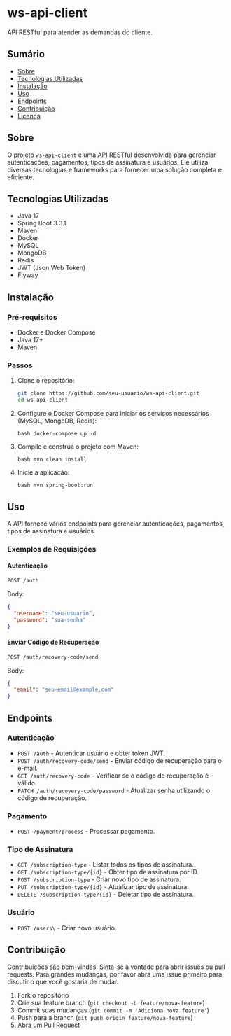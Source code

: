# ws-api-client

API RESTful para atender as demandas do cliente.

## Sumário

- [Sobre](#sobre)
- [Tecnologias Utilizadas](#tecnologias-utilizadas)
- [Instalação](#instalação)
- [Uso](#uso)
- [Endpoints](#endpoints)
- [Contribuição](#contribuição)
- [Licença](#licença)

## Sobre

O projeto `ws-api-client` é uma API RESTful desenvolvida para gerenciar autenticações, pagamentos, tipos de assinatura e usuários. Ele utiliza diversas tecnologias e frameworks para fornecer uma solução completa e eficiente.

## Tecnologias Utilizadas

- Java 17
- Spring Boot 3.3.1
- Maven
- Docker
- MySQL
- MongoDB
- Redis
- JWT (Json Web Token)
- Flyway

## Instalação

### Pré-requisitos

- Docker e Docker Compose
- Java 17+
- Maven

### Passos

1. Clone o repositório:
   
    ```bash
    git clone https://github.com/seu-usuario/ws-api-client.git
    cd ws-api-client
    ```
3. Configure o Docker Compose para iniciar os serviços necessários (MySQL, MongoDB, Redis):
   
    ```
   bash docker-compose up -d
    ```
4. Compile e construa o projeto com Maven:
   
    ```
    bash mvn clean install
   ```
6. Inicie a aplicação:
   
    ```
   bash mvn spring-boot:run
    ```

## Uso

A API fornece vários endpoints para gerenciar autenticações, pagamentos, tipos de assinatura e usuários.

### Exemplos de Requisições

#### Autenticação

```bash
POST /auth
```
Body:
```json
{
  "username": "seu-usuario",
  "password": "sua-senha"
}
```
#### Enviar Código de Recuperação

```bash
POST /auth/recovery-code/send
```
Body:
```json
{
  "email": "seu-email@example.com"
}
```
## Endpoints

### Autenticação

- `POST /auth` - Autenticar usuário e obter token JWT.
- `POST /auth/recovery-code/send` - Enviar código de recuperação para o e-mail.
- `GET /auth/recovery-code` - Verificar se o código de recuperação é válido.
- `PATCH /auth/recovery-code/password` - Atualizar senha utilizando o código de recuperação.

### Pagamento

- `POST /payment/process` - Processar pagamento.

### Tipo de Assinatura

- `GET /subscription-type` - Listar todos os tipos de assinatura.
- `GET /subscription-type/{id}` - Obter tipo de assinatura por ID.
- `POST /subscription-type` - Criar novo tipo de assinatura.
- `PUT /subscription-type/{id}` - Atualizar tipo de assinatura.
- `DELETE /subscription-type/{id}` - Deletar tipo de assinatura.

### Usuário

- `POST /users\` - Criar novo usuário.

## Contribuição

Contribuições são bem-vindas! Sinta-se à vontade para abrir issues ou pull requests. Para grandes mudanças, por favor abra uma issue primeiro para discutir o que você gostaria de mudar.

1. Fork o repositório
2. Crie sua feature branch (`git checkout -b feature/nova-feature`)
3. Commit suas mudanças (`git commit -m 'Adiciona nova feature'`)
4. Push para a branch (`git push origin feature/nova-feature`)
5. Abra um Pull Request
